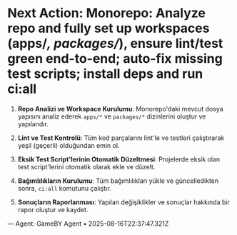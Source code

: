# Next Action: Monorepo: Analyze repo and fully set up workspaces (apps/*, packages/*), ensure lint/test green end-to-end; auto-fix missing test scripts; install deps and run ci:all

1. **Repo Analizi ve Workspace Kurulumu**: Monorepo'daki mevcut dosya yapısını analiz ederek `apps/*` ve `packages/*` dizinlerini oluştur ve yapılandır. 

2. **Lint ve Test Kontrolü**: Tüm kod parçalarını lint'le ve testleri çalıştırarak yeşil (geçerli) olduğundan emin ol. 

3. **Eksik Test Script'lerinin Otomatik Düzeltmesi**: Projelerde eksik olan test script'lerini otomatik olarak ekle ve düzelt. 

4. **Bağımlılıkların Kurulumu**: Tüm bağımlılıkları yükle ve güncelledikten sonra, `ci:all` komutunu çalıştır. 

5. **Sonuçların Raporlanması**: Yapılan değişiklikler ve sonuçlar hakkında bir rapor oluştur ve kaydet. 

— Agent: GameBY Agent • 2025-08-16T22:37:47.321Z
